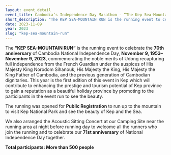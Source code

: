 ```yaml
---
layout: event_detail 
event_title: Cambodia’s Independence Day Marathon - “The Kep Sea-Mountain Run”
short_description: "The KEP SEA-MOUNTAIN RUN is the running event to celebrate the 70th anniversary of Cambodia National Independence Day..."
date: 2023-11-09
year: 2023
slug: "kep-sea-mountain-run"
---
```

The **“KEP SEA-MOUNTAIN RUN”** is the running event to celebrate the **70th anniversary** of Cambodia National Independence Day, **November 9, 1953– November 9, 2023**, commemorating the noble merits of Udong recapturing full independence from the French Guardian under the auspices of His Majesty King Norodom Sihanouk, His Majesty the King, His Majesty the King Father of Cambodia, and the previous generation of Cambodian dignitaries. This year is the first edition of this event in Kep which will contribute to enhancing the prestige and tourism potential of Kep province to gain a reputation as a beautiful holiday province by promoting to the participants in the event run to see the beauty.

The running was opened for **Public Registration** to run up to the mountain to visit Kep National Park and see the beauty of Kep and the Sea.

We also arranged the Acoustic Sitting Concert at our Camping Site near the running area at night before running day to welcome all the runners who join the running and to celebrate our **71st anniversary** of National Independence Day together.

**Total participants: More than 500 people**
